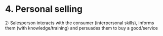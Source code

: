 # 4. Personal selling

2: Salesperson interacts with the consumer (interpersonal skills), informs them (with knowledge/training) and persuades them to buy a good/service